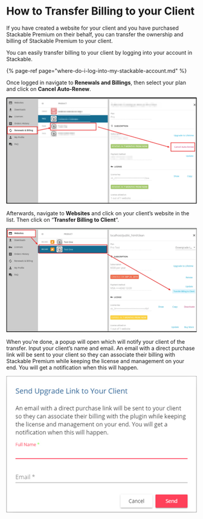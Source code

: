 # How to Transfer Billing to your Client

If you have created a website for your client and you have purchased Stackable Premium on their behalf, you can transfer the ownership and billing of Stackable Premium to your client.

You can easily transfer billing to your client by logging into your account in Stackable.

{% page-ref page="where-do-i-log-into-my-stackable-account.md" %}

Once logged in navigate to **Renewals and Billings**, then select your plan and click on **Cancel Auto-Renew**.

![](../../.gitbook/assets/chrome_bjxcgvhgbr.png)

Afterwards, navigate to **Websites** and click on your client’s website in the list. Then click on “**Transfer Billing to Client**“.

![](../../.gitbook/assets/firefox_hszhmmhynh.png)

When you're done, a popup will open which will notify your client of the transfer. Input your client’s name and email. An email with a direct purchase link will be sent to your client so they can associate their billing with Stackable Premium while keeping the license and management on your end. You will get a notification when this will happen.

![](../../.gitbook/assets/79466636_485233735444929_7210604187032223744_n.jpg)

